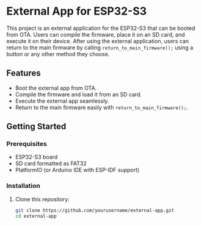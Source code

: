 # External App for ESP32-S3

This project is an external application for the ESP32-S3 that can be booted from OTA. Users can compile the firmware, place it on an SD card, and execute it on their device. After using the external application, users can return to the main firmware by calling `return_to_main_firmware();` using a button or any other method they choose.

## Features
- Boot the external app from OTA.
- Compile the firmware and load it from an SD card.
- Execute the external app seamlessly.
- Return to the main firmware easily with `return_to_main_firmware();`.

## Getting Started

### Prerequisites
- ESP32-S3 board
- SD card formatted as FAT32
- PlatformIO (or Arduino IDE with ESP-IDF support)

### Installation
1. Clone this repository:
   ```sh
   git clone https://github.com/yourusername/external-app.git
   cd external-app
